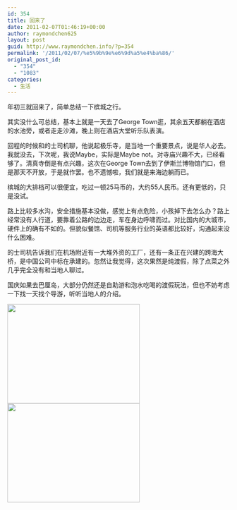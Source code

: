 ```yaml
---
id: 354
title: 回来了
date: 2011-02-07T01:46:19+00:00
author: raymondchen625
layout: post
guid: http://www.raymondchen.info/?p=354
permalink: '/2011/02/07/%e5%9b%9e%e6%9d%a5%e4%ba%86/'
original_post_id:
  - "354"
  - "1083"
categories:
  - 生活
---
```

年初三就回来了，简单总结一下槟城之行。

其实没什么可总结，基本上就是一天去了George Town逛，其余五天都躺在酒店的水池旁，或者走走沙滩，晚上则在酒店大堂听乐队表演。

回程的时候和的士司机聊，他说起极乐寺，是当地一个重要景点，说是华人必去。我就没去，下次呢，我说Maybe，实际是Maybe not。对寺庙兴趣不大，已经看够了。清真寺倒是有点兴趣，这次在George Town去到了伊斯兰博物馆门口，但是那天不开放，于是就作罢。也不遗憾啦，我们就是来海边躺而已。

槟城的大排档可以很便宜，吃过一顿25马币的，大约55人民币。还有更低的，只是没试。

路上比较多水沟，安全措施基本没做，感觉上有点危险，小孩掉下去怎么办？路上经常没有人行道，要靠着公路的边边走，车在身边呼啸而过。对比国内的大城市，硬件上的确有不如的。但貌似餐馆、司机等服务行业的英语都比较好，沟通起来没什么困难。

的士司机告诉我们在机场附近有一大堆外资的工厂，还有一条正在兴建的跨海大桥，是中国公司中标在承建的。忽然让我觉得，这次果然是纯渡假，除了点菜之外几乎完全没有和当地人聊过。

国庆如果去巴厘岛，大部分仍然还是自助游和泡水吃喝的渡假玩法，但也不妨考虑一下找一天找个导游，听听当地人的介绍。

[<img class="alignleft size-medium wp-image-357" title="Penang Beach" src="http://www.raymondchen.info/wp-content/uploads/2011/02/IMG_0472-300x225.jpg" alt="" width="300" height="225" />](http://www.raymondchen.info/wp-content/uploads/2011/02/IMG_0472.jpg)[<img class="alignleft size-medium wp-image-356" title="Parkroyal Hotel Poolside" src="http://www.raymondchen.info/wp-content/uploads/2011/02/IMG_0478-300x225.jpg" alt="" width="300" height="225" />](http://www.raymondchen.info/wp-content/uploads/2011/02/IMG_0478.jpg)